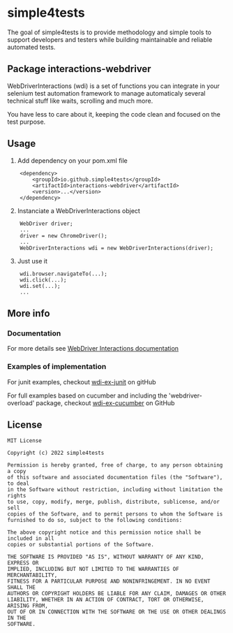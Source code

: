 # simple4tests
The goal of simple4tests is to provide methodology and simple tools to support developers and testers while building maintainable and reliable automated tests.

## Package interactions-webdriver

WebDriverInteractions (wdi) is a set of functions you can integrate in your selenium test automation framework to manage automaticaly several technical stuff like waits, scrolling and much more.

You have less to care about it, keeping the code clean and focused on the test purpose.

## Usage
1. Add dependency on your pom.xml file
```
    <dependency>
        <groupId>io.github.simple4tests</groupId>
        <artifactId>interactions-webdriver</artifactId>
        <version>...</version>
    </dependency>
```

2. Instanciate a WebDriverInteractions object
```
    WebDriver driver;
    ...
    driver = new ChromeDriver();
    ...
    WebDriverInteractions wdi = new WebDriverInteractions(driver);
```
 
3. Just use it
```
    wdi.browser.navigateTo(...);
    wdi.click(...);
    wdi.set(...);
    ...
```

## More info

### Documentation
For more details see [WebDriver Interactions documentation](https://simple4tests.github.io/interactions-webdriver/)

### Examples of implementation
For junit examples, checkout [wdi-ex-junit](https://github.com/simple4tests/wdi-ex-junit) on gitHub

For full examples based on cucumber and including the 'webdriver-overload' package, checkout [wdi-ex-cucumber](https://github.com/simple4tests/wdi-ex-cucumber) on GitHub

## License
```
MIT License

Copyright (c) 2022 simple4tests

Permission is hereby granted, free of charge, to any person obtaining a copy
of this software and associated documentation files (the "Software"), to deal
in the Software without restriction, including without limitation the rights
to use, copy, modify, merge, publish, distribute, sublicense, and/or sell
copies of the Software, and to permit persons to whom the Software is
furnished to do so, subject to the following conditions:

The above copyright notice and this permission notice shall be included in all
copies or substantial portions of the Software.

THE SOFTWARE IS PROVIDED "AS IS", WITHOUT WARRANTY OF ANY KIND, EXPRESS OR
IMPLIED, INCLUDING BUT NOT LIMITED TO THE WARRANTIES OF MERCHANTABILITY,
FITNESS FOR A PARTICULAR PURPOSE AND NONINFRINGEMENT. IN NO EVENT SHALL THE
AUTHORS OR COPYRIGHT HOLDERS BE LIABLE FOR ANY CLAIM, DAMAGES OR OTHER
LIABILITY, WHETHER IN AN ACTION OF CONTRACT, TORT OR OTHERWISE, ARISING FROM,
OUT OF OR IN CONNECTION WITH THE SOFTWARE OR THE USE OR OTHER DEALINGS IN THE
SOFTWARE.
```
